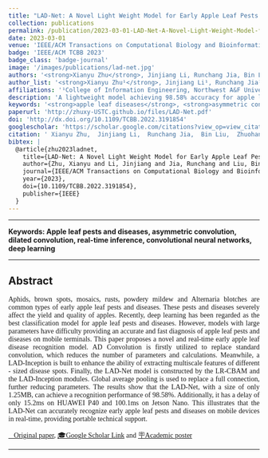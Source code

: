 ```yaml
---
title: "LAD-Net: A Novel Light Weight Model for Early Apple Leaf Pests and Diseases Classification"
collection: publications
permalink: /publication/2023-03-01-LAD-Net-A-Novel-Light-Weight-Model-for-Early-Apple-Leaf-Pests-and-Diseases-Classification
date: 2023-03-01
venue: 'IEEE/ACM Transactions on Computational Biology and Bioinformatics'
badge: 'IEEE/ACM TCBB 2023'
badge_class: 'badge-journal'
image: '/images/publications/lad-net.jpg'
authors: '<strong>Xianyu Zhu</strong>, Jinjiang Li, Runchang Jia, Bin Liu, Zhuohan Yao, Aihong Yuan, Yingqiu Huo, Haixi Zhang'
author_list: '<strong>Xianyu Zhu¹</strong>, Jinjiang Li¹, Runchang Jia¹, Bin Liu¹, Zhuohan Yao¹, Aihong Yuan², Yingqiu Huo¹, Haixi Zhang¹'
affiliations: '¹College of Information Engineering, Northwest A&F University, Yangling, China<br>²College of Mechanical and Electronic Engineering, Northwest A&F University, Yangling, China'
description: 'A lightweight model achieving 98.58% accuracy for apple leaf disease recognition with only 1.25MB size, enabling real-time diagnosis on mobile devices.'
keywords: '<strong>apple leaf diseases</strong>, <strong>asymmetric convolution</strong>, <strong>real-time inference</strong>, <strong>mobile deployment</strong>'
paperurl: 'http://zhuxy-USTC.github.io/files/LAD-Net.pdf'
doi: 'http://dx.doi.org/10.1109/TCBB.2022.3191854'
googlescholar: 'https://scholar.google.com/citations?view_op=view_citation&hl=en&user=k2ajuuEAAAAJ&citation_for_view=k2ajuuEAAAAJ:9yKSN-GCB0IC'
citation: ' Xianyu Zhu,  Jinjiang Li,  Runchang Jia,  Bin Liu,  Zhuohan Yao,  Aihong Yuan,  Yingqiu Huo,  Haixi Zhang, &quot;LAD-Net: A Novel Light Weight Model for Early Apple Leaf Pests and Diseases Classification.&quot; IEEE/ACM Transactions on Computational Biology and Bioinformatics, 2023.'
bibtex: |
  @article{zhu2023ladnet,
    title={LAD-Net: A Novel Light Weight Model for Early Apple Leaf Pests and Diseases Classification},
    author={Zhu, Xianyu and Li, Jinjiang and Jia, Runchang and Liu, Bin and Yao, Zhuohan and Yuan, Aihong and Huo, Yingqiu and Zhang, Haixi},
    journal={IEEE/ACM Transactions on Computational Biology and Bioinformatics},
    year={2023},
    doi={10.1109/TCBB.2022.3191854},
    publisher={IEEE}
  }
---
```



**************************************************************

**Keywords: Apple leaf pests and diseases, asymmetric convolution, dilated convolution, real-time inference, convolutional neural networks, deep learning**

**************************************************************

## Abstract

<div style="font-family: 'Times New Roman', Times, serif;">
<p style="text-align: justify;">
Aphids, brown spots, mosaics, rusts, powdery mildew and Alternaria blotches are common types of early apple leaf pests and diseases. These pests and diseases severely affect the yield and quality of apples.
Recently, deep learning has been regarded as the best classification model for apple leaf pests and diseases. However, models with large parameters have difficulty providing an accurate and fast diagnosis of apple leaf pests and diseases on mobile terminals.
This paper proposes a novel and real-time early apple leaf disease recognition model. AD Convolution is firstly utilized to replace standard convolution, which reduces the number of parameters and calculations. Meanwhile, a LAD-Inception is built to enhance the ability of extracting multiscale features of different - sized disease spots. Finally, the LAD-Net model is constructed by the LR-CBAM and the LAD-Inception modules. Global average pooling is used to replace a full connection, further reducing parameters.
The results show that the LAD-Net, with a size of only 1.25MB, can achieve a recognition performance of 98.58%. Additionally, it has a delay of only 15.2ms on HUAWEI P40 and 100.1ms on Jetson Nano. This illustrates that the LAD-Net can accurately recognize early apple leaf pests and diseases on mobile devices in real-time, providing portable technical support.
<p>
<!-- </div> -->



<a href="http://zhuxy-USTC.github.io/files/LAD-Net.pdf">📄Original paper</a>,  <a href="https://scholar.google.com/citations?view_op=view_citation&hl=en&user=k2ajuuEAAAAJ&citation_for_view=k2ajuuEAAAAJ:9yKSN-GCB0IC" target="_blank">🎓Google Scholar Link</a> and <a href="http://zhuxy-USTC.github.io/files/LAD-Net-poster.pdf">🪧Academic poster</a>



--------